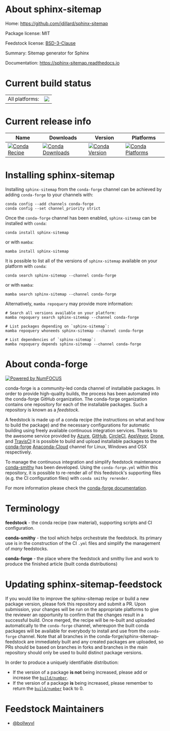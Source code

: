 About sphinx-sitemap
====================

Home: https://github.com/jdillard/sphinx-sitemap

Package license: MIT

Feedstock license: [BSD-3-Clause](https://github.com/conda-forge/sphinx-sitemap-feedstock/blob/main/LICENSE.txt)

Summary: Sitemap generator for Sphinx

Documentation: https://sphinx-sitemap.readthedocs.io

Current build status
====================


<table><tr><td>All platforms:</td>
    <td>
      <a href="https://dev.azure.com/conda-forge/feedstock-builds/_build/latest?definitionId=11409&branchName=main">
        <img src="https://dev.azure.com/conda-forge/feedstock-builds/_apis/build/status/sphinx-sitemap-feedstock?branchName=main">
      </a>
    </td>
  </tr>
</table>

Current release info
====================

| Name | Downloads | Version | Platforms |
| --- | --- | --- | --- |
| [![Conda Recipe](https://img.shields.io/badge/recipe-sphinx--sitemap-green.svg)](https://anaconda.org/conda-forge/sphinx-sitemap) | [![Conda Downloads](https://img.shields.io/conda/dn/conda-forge/sphinx-sitemap.svg)](https://anaconda.org/conda-forge/sphinx-sitemap) | [![Conda Version](https://img.shields.io/conda/vn/conda-forge/sphinx-sitemap.svg)](https://anaconda.org/conda-forge/sphinx-sitemap) | [![Conda Platforms](https://img.shields.io/conda/pn/conda-forge/sphinx-sitemap.svg)](https://anaconda.org/conda-forge/sphinx-sitemap) |

Installing sphinx-sitemap
=========================

Installing `sphinx-sitemap` from the `conda-forge` channel can be achieved by adding `conda-forge` to your channels with:

```
conda config --add channels conda-forge
conda config --set channel_priority strict
```

Once the `conda-forge` channel has been enabled, `sphinx-sitemap` can be installed with `conda`:

```
conda install sphinx-sitemap
```

or with `mamba`:

```
mamba install sphinx-sitemap
```

It is possible to list all of the versions of `sphinx-sitemap` available on your platform with `conda`:

```
conda search sphinx-sitemap --channel conda-forge
```

or with `mamba`:

```
mamba search sphinx-sitemap --channel conda-forge
```

Alternatively, `mamba repoquery` may provide more information:

```
# Search all versions available on your platform:
mamba repoquery search sphinx-sitemap --channel conda-forge

# List packages depending on `sphinx-sitemap`:
mamba repoquery whoneeds sphinx-sitemap --channel conda-forge

# List dependencies of `sphinx-sitemap`:
mamba repoquery depends sphinx-sitemap --channel conda-forge
```


About conda-forge
=================

[![Powered by
NumFOCUS](https://img.shields.io/badge/powered%20by-NumFOCUS-orange.svg?style=flat&colorA=E1523D&colorB=007D8A)](https://numfocus.org)

conda-forge is a community-led conda channel of installable packages.
In order to provide high-quality builds, the process has been automated into the
conda-forge GitHub organization. The conda-forge organization contains one repository
for each of the installable packages. Such a repository is known as a *feedstock*.

A feedstock is made up of a conda recipe (the instructions on what and how to build
the package) and the necessary configurations for automatic building using freely
available continuous integration services. Thanks to the awesome service provided by
[Azure](https://azure.microsoft.com/en-us/services/devops/), [GitHub](https://github.com/),
[CircleCI](https://circleci.com/), [AppVeyor](https://www.appveyor.com/),
[Drone](https://cloud.drone.io/welcome), and [TravisCI](https://travis-ci.com/)
it is possible to build and upload installable packages to the
[conda-forge](https://anaconda.org/conda-forge) [Anaconda-Cloud](https://anaconda.org/)
channel for Linux, Windows and OSX respectively.

To manage the continuous integration and simplify feedstock maintenance
[conda-smithy](https://github.com/conda-forge/conda-smithy) has been developed.
Using the ``conda-forge.yml`` within this repository, it is possible to re-render all of
this feedstock's supporting files (e.g. the CI configuration files) with ``conda smithy rerender``.

For more information please check the [conda-forge documentation](https://conda-forge.org/docs/).

Terminology
===========

**feedstock** - the conda recipe (raw material), supporting scripts and CI configuration.

**conda-smithy** - the tool which helps orchestrate the feedstock.
                   Its primary use is in the construction of the CI ``.yml`` files
                   and simplify the management of *many* feedstocks.

**conda-forge** - the place where the feedstock and smithy live and work to
                  produce the finished article (built conda distributions)


Updating sphinx-sitemap-feedstock
=================================

If you would like to improve the sphinx-sitemap recipe or build a new
package version, please fork this repository and submit a PR. Upon submission,
your changes will be run on the appropriate platforms to give the reviewer an
opportunity to confirm that the changes result in a successful build. Once
merged, the recipe will be re-built and uploaded automatically to the
`conda-forge` channel, whereupon the built conda packages will be available for
everybody to install and use from the `conda-forge` channel.
Note that all branches in the conda-forge/sphinx-sitemap-feedstock are
immediately built and any created packages are uploaded, so PRs should be based
on branches in forks and branches in the main repository should only be used to
build distinct package versions.

In order to produce a uniquely identifiable distribution:
 * If the version of a package **is not** being increased, please add or increase
   the [``build/number``](https://docs.conda.io/projects/conda-build/en/latest/resources/define-metadata.html#build-number-and-string).
 * If the version of a package **is** being increased, please remember to return
   the [``build/number``](https://docs.conda.io/projects/conda-build/en/latest/resources/define-metadata.html#build-number-and-string)
   back to 0.

Feedstock Maintainers
=====================

* [@bollwyvl](https://github.com/bollwyvl/)

